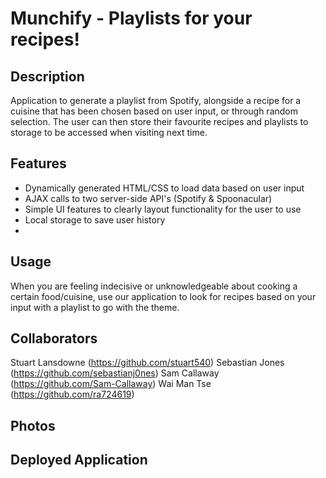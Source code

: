 # Munchify - Playlists for your recipes!

## Description
Application to generate a playlist from Spotify, alongside a recipe for a cuisine that has been chosen based on user input, or through random selection. The user can then store their favourite recipes and playlists to storage to be accessed when visiting next time.

## Features

- Dynamically generated HTML/CSS to load data based on user input
- AJAX calls to two server-side API's (Spotify & Spoonacular)
- Simple UI features to clearly layout functionality for the user to use
- Local storage to save user history
- 

## Usage
When you are feeling indecisive or unknowledgeable about cooking a certain food/cuisine, use our application to look for recipes based on your input with a playlist to go with the theme.

## Collaborators
Stuart Lansdowne (https://github.com/stuart540)
Sebastian Jones (https://github.com/sebastianj0nes)
Sam Callaway (https://github.com/Sam-Callaway)
Wai Man Tse (https://github.com/ra724619)

## Photos

## Deployed Application

